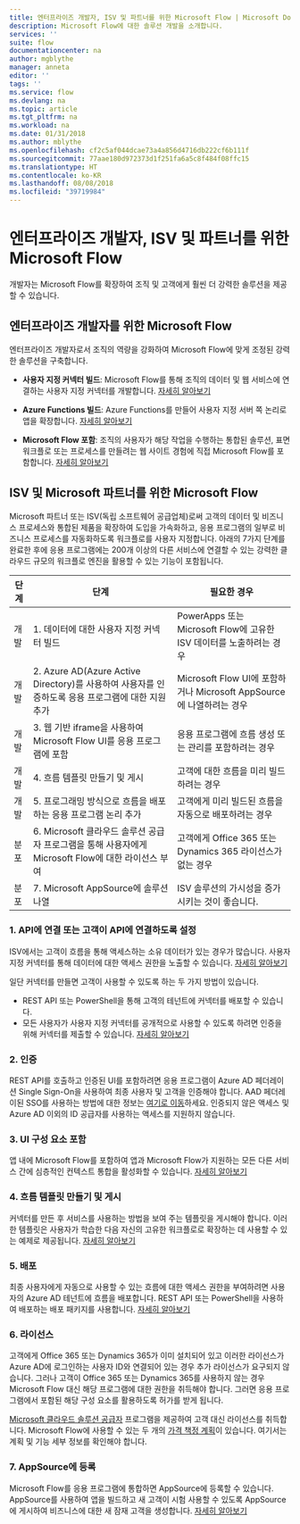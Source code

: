```yaml
---
title: 엔터프라이즈 개발자, ISV 및 파트너를 위한 Microsoft Flow | Microsoft Docs
description: Microsoft Flow에 대한 솔루션 개발을 소개합니다.
services: ''
suite: flow
documentationcenter: na
author: mgblythe
manager: anneta
editor: ''
tags: ''
ms.service: flow
ms.devlang: na
ms.topic: article
ms.tgt_pltfrm: na
ms.workload: na
ms.date: 01/31/2018
ms.author: mblythe
ms.openlocfilehash: cf2c5af044dcae73a4a856d4716db222cf6b111f
ms.sourcegitcommit: 77aae180d972373d1f251fa6a5c8f484f08ffc15
ms.translationtype: HT
ms.contentlocale: ko-KR
ms.lasthandoff: 08/08/2018
ms.locfileid: "39719984"
---
```

# <a name="microsoft-flow-for-enterprise-developers-isvs-and-partners"></a>엔터프라이즈 개발자, ISV 및 파트너를 위한 Microsoft Flow

개발자는 Microsoft Flow를 확장하여 조직 및 고객에게 훨씬 더 강력한 솔루션을 제공할 수 있습니다.

## <a name="microsoft-flow-for-enterprise-developers"></a>엔터프라이즈 개발자를 위한 Microsoft Flow

엔터프라이즈 개발자로서 조직의 역량을 강화하여 Microsoft Flow에 맞게 조정된 강력한 솔루션을 구축합니다.

- **사용자 지정 커넥터 빌드**: Microsoft Flow를 통해 조직의 데이터 및 웹 서비스에 연결하는 사용자 지정 커넥터를 개발합니다. [자세히 알아보기](https://docs.microsoft.com/connectors/custom-connectors/)

- **Azure Functions 빌드**: Azure Functions를 만들어 사용자 지정 서버 쪽 논리로 앱을 확장합니다. [자세히 알아보기](https://docs.microsoft.com/azure/azure-functions/functions-flow-scenario)

- **Microsoft Flow 포함**: 조직의 사용자가 해당 작업을 수행하는 통합된 솔루션, 표면 워크플로 또는 프로세스를 만들려는 웹 사이트 경험에 직접 Microsoft Flow를 포함합니다. [자세히 알아보기](embed-flow-dev.md)

## <a name="microsoft-flow-for-isvs-and-microsoft-partners"></a>ISV 및 Microsoft 파트너를 위한 Microsoft Flow

Microsoft 파트너 또는 ISV(독립 소프트웨어 공급업체)로써 고객의 데이터 및 비즈니스 프로세스와 통합된 제품을 확장하여 도입을 가속화하고, 응용 프로그램의 일부로 비즈니스 프로세스를 자동화하도록 워크플로를 사용자 지정합니다. 아래의 7가지 단계를 완료한 후에 응용 프로그램에는 200개 이상의 다른 서비스에 연결할 수 있는 강력한 클라우드 규모의 워크플로 엔진을 활용할 수 있는 기능이 포함됩니다.

| 단계 | 단계 | 필요한 경우 |
| --- | --- | --- |
| 개발 | 1. 데이터에 대한 사용자 지정 커넥터 빌드 | PowerApps 또는 Microsoft Flow에 고유한 ISV 데이터를 노출하려는 경우 |
| 개발 | 2. Azure AD(Azure Active Directory)를 사용하여 사용자를 인증하도록 응용 프로그램에 대한 지원 추가 | Microsoft Flow UI에 포함하거나 Microsoft AppSource에 나열하려는 경우 | 
| 개발 | 3. 웹 기반 iframe을 사용하여 Microsoft Flow UI를 응용 프로그램에 포함 | 응용 프로그램에 흐름 생성 또는 관리를 포함하려는 경우 | 
| 개발 | 4. 흐름 템플릿 만들기 및 게시 | 고객에 대한 흐름을 미리 빌드하려는 경우 | 
| 개발 | 5. 프로그래밍 방식으로 흐름을 배포하는 응용 프로그램 논리 추가 | 고객에게 미리 빌드된 흐름을 자동으로 배포하려는 경우 | 
| 분포 | 6. Microsoft 클라우드 솔루션 공급자 프로그램을 통해 사용자에게 Microsoft Flow에 대한 라이선스 부여 | 고객에게 Office 365 또는 Dynamics 365 라이선스가 없는 경우 |
| 분포 | 7. Microsoft AppSource에 솔루션 나열 | ISV 솔루션의 가시성을 증가시키는 것이 좋습니다. |

### <a name="1-connecting-to-your-apis-or-enabling-customers-to-connect-to-your-apis"></a>1. API에 연결 또는 고객이 API에 연결하도록 설정

ISV에서는 고객이 흐름을 통해 액세스하는 소유 데이터가 있는 경우가 많습니다. 사용자 지정 커넥터를 통해 데이터에 대한 액세스 권한을 노출할 수 있습니다. [자세히 알아보기](https://docs.microsoft.com/connectors/custom-connectors/)

일단 커넥터를 만들면 고객이 사용할 수 있도록 하는 두 가지 방법이 있습니다.
- REST API 또는 PowerShell을 통해 고객의 테넌트에 커넥터를 배포할 수 있습니다.
- 모든 사용자가 사용자 지정 커넥터를 공개적으로 사용할 수 있도록 하려면 인증을 위해 커넥터를 제출할 수 있습니다. [자세히 알아보기](https://docs.microsoft.com/connectors/custom-connectors/submit-certification)

### <a name="2-authentication"></a>2. 인증 

REST API를 호출하고 인증된 UI를 포함하려면 응용 프로그램이 Azure AD 페더레이션 Single Sign-On을 사용하여 최종 사용자 및 고객을 인증해야 합니다. AAD 페더레이된 SSO를 사용하는 방법에 대한 정보는 [여기로 이동](https://identity.microsoft.com/)하세요. 인증되지 않은 액세스 및 Azure AD 이외의 ID 공급자를 사용하는 액세스를 지원하지 않습니다. 

### <a name="3-embedding-ui-components"></a>3. UI 구성 요소 포함

앱 내에 Microsoft Flow를 포함하여 앱과 Microsoft Flow가 지원하는 모든 다른 서비스 간에 심층적인 컨텍스트 통합을 활성화할 수 있습니다. [자세히 알아보기](embed-flow-dev.md)

### <a name="4-create-and-publish-flow-templates"></a>4. 흐름 템플릿 만들기 및 게시

커넥터를 만든 후 서비스를 사용하는 방법을 보여 주는 템플릿을 게시해야 합니다. 이러한 템플릿은 사용자가 학습한 다음 자신의 고유한 워크플로로 확장하는 데 사용할 수 있는 예제로 제공됩니다. [자세히 알아보기](../publish-a-template.md)

### <a name="5-deployment"></a>5. 배포

최종 사용자에게 자동으로 사용할 수 있는 흐름에 대한 액세스 권한을 부여하려면 사용자의 Azure AD 테넌트에 흐름을 배포합니다. REST API 또는 PowerShell을 사용하여 배포하는 배포 패키지를 사용합니다. [자세히 알아보기](https://docs.microsoft.com/powerapps/export-import-packages)

### <a name="6-licensing"></a>6. 라이선스

고객에게 Office 365 또는 Dynamics 365가 이미 설치되어 있고 이러한 라이선스가 Azure AD에 로그인하는 사용자 ID와 연결되어 있는 경우 추가 라이선스가 요구되지 않습니다. 그러나 고객이 Office 365 또는 Dynamics 365를 사용하지 않는 경우 Microsoft Flow 대신 해당 프로그램에 대한 권한을 취득해야 합니다. 그러면 응용 프로그램에서 포함된 해당 구성 요소를 활용하도록 허가를 받게 됩니다.

[Microsoft 클라우드 솔루션 공급자](https://partner.microsoft.com/cloud-solution-provider) 프로그램을 제공하여 고객 대신 라이선스를 취득합니다. Microsoft Flow에 사용할 수 있는 두 개의 [가격 책정 계획](https://flow.microsoft.com/pricing/)이 있습니다. 여기서는 계획 및 기능 세부 정보를 확인해야 합니다.

### <a name="7-list-on-appsource"></a>7. AppSource에 등록

Microsoft Flow를 응용 프로그램에 통합하면 AppSource에 등록할 수 있습니다. AppSource를 사용하여 앱을 빌드하고 새 고객이 시험 사용할 수 있도록 AppSource에 게시하여 비즈니스에 대한 새 잠재 고객을 생성합니다. [자세히 알아보기](dev-appsource-test-drive.md)
